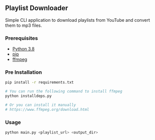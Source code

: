 ## Playlist Downloader

Simple CLI application to download playlists from YouTube and convert them to mp3 files.

### Prerequisites

- [Python 3.8](https://www.python.org/downloads/release/python-380/)
- [pip](https://pip.pypa.io/en/stable/installing/)
- [ffmpeg](https://www.ffmpeg.org/download.html)

### Pre Installation

```bash
pip install -r requirements.txt

# You can run the following command to install ffmpeg
python installdeps.py

# Or you can install it manually
# https://www.ffmpeg.org/download.html 
```

### Usage

```bash
python main.py <playlist_url> <output_dir>
```
